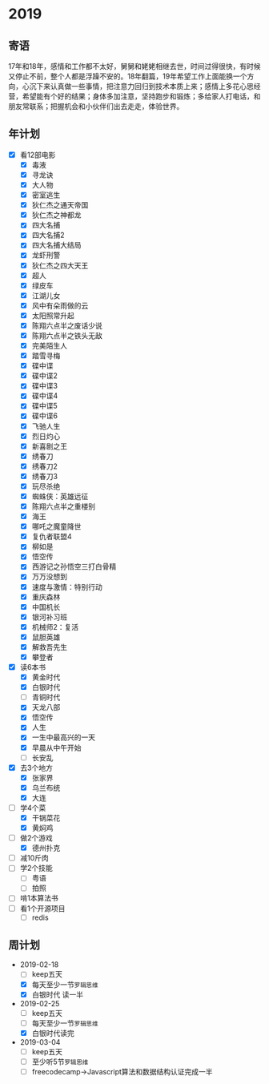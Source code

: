 # 2019

## 寄语

17年和18年，感情和工作都不太好，舅舅和姥姥相继去世，时间过得很快，有时候又停止不前，整个人都是浮躁不安的。18年翻篇，19年希望工作上面能换一个方向，心沉下来认真做一些事情，把注意力回归到技术本质上来；感情上多花心思经营，希望能有个好的结果；身体多加注意，坚持跑步和锻炼；多给家人打电话，和朋友常联系；把握机会和小伙伴们出去走走，体验世界。

## 年计划

+ [x] 看12部电影
  + [x] 毒液
  + [x] 寻龙诀
  + [x] 大人物
  + [x] 密室逃生
  + [x] 狄仁杰之通天帝国
  + [x] 狄仁杰之神都龙
  + [x] 四大名捕
  + [x] 四大名捕2
  + [x] 四大名捕大结局
  + [x] 龙虾刑警
  + [x] 狄仁杰之四大天王
  + [x] 超人
  + [x] 绿皮车
  + [x] 江湖儿女
  + [x] 风中有朵雨做的云
  + [x] 太阳照常升起
  + [x] 陈翔六点半之废话少说
  + [x] 陈翔六点半之铁头无敌
  + [x] 完美陌生人
  + [x] 踏雪寻梅
  + [x] 碟中谍
  + [x] 碟中谍2
  + [x] 碟中谍3
  + [x] 碟中谍4
  + [x] 碟中谍5
  + [x] 碟中谍6
  + [x] 飞驰人生
  + [x] 烈日灼心
  + [x] 新喜剧之王
  + [x] 绣春刀
  + [x] 绣春刀2
  + [x] 绣春刀3
  + [x] 玩尽杀绝
  + [x] 蜘蛛侠：英雄远征
  + [x] 陈翔六点半之重楼别 
  + [x] 海王
  + [x] 哪吒之魔童降世
  + [x] 复仇者联盟4
  + [x] 柳如是
  + [x] 悟空传
  + [x] 西游记之孙悟空三打白骨精
  + [x] 万万没想到
  + [x] 速度与激情：特别行动
  + [x] 重庆森林
  + [x] 中国机长
  + [x] 银河补习班
  + [x] 机械师2：复活
  + [x] 鼠胆英雄
  + [x] 解救吾先生
  + [x] 攀登者
+ [x] 读6本书
  + [x] 黄金时代
  + [x] 白银时代
  + [ ] 青铜时代
  + [x] 天龙八部
  + [x] 悟空传
  + [x] 人生
  + [x] 一生中最高兴的一天
  + [x] 早晨从中午开始
  + [ ] 长安乱
+ [x] 去3个地方
  + [x] 张家界
  + [x] 乌兰布统
  + [x] 大连
+ [ ] 学4个菜
  + [x] 干锅菜花
  + [x] 黄焖鸡
+ [ ] 做2个游戏
  + [x] 德州扑克
+ [ ] 减10斤肉
+ [ ] 学2个技能
  + [ ] 粤语
  + [ ] 拍照
+ [ ] 啃1本算法书
+ [ ] 看1个开源项目
  + [ ] redis

## 周计划

+ 2019-02-18
  + [ ] keep五天
  + [x] 每天至少一节`罗辑思维`
  + [x] 白银时代 读一半
+ 2019-02-25
  + [ ] keep五天
  + [ ] 每天至少一节`罗辑思维`
  + [x] 白银时代读完
+ 2019-03-04
  + [ ] keep五天
  + [ ] 至少听5节`罗辑思维`
  + [ ] freecodecamp->Javascript算法和数据结构认证完成一半
